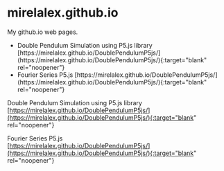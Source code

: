 # mirelalex.github.io
My github.io web pages.
<ul>
<li>
Double Pendulum Simulation using P5.js library  
[https://mirelalex.github.io/DoublePendulumP5js/](https://mirelalex.github.io/DoublePendulumP5js/){:target="blank" rel="noopener"}
</li>
<li>
Fourier Series P5.js  
[https://mirelalex.github.io/DoublePendulumP5js/](https://mirelalex.github.io/DoublePendulumP5js/){:target="blank" rel="noopener"}
</li>
</ul>  

Double Pendulum Simulation using P5.js library  
[https://mirelalex.github.io/DoublePendulumP5js/](https://mirelalex.github.io/DoublePendulumP5js/){:target="blank" rel="noopener"}
  
Fourier Series P5.js  
[https://mirelalex.github.io/DoublePendulumP5js/](https://mirelalex.github.io/DoublePendulumP5js/){:target="blank" rel="noopener"}
  
